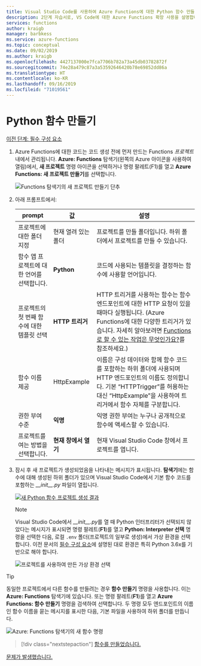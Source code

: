```yaml
---
title: Visual Studio Code를 사용하여 Azure Functions에 대한 Python 함수 만들기
description: 2단계 자습서로, VS Code에 대한 Azure Functions 확장 사용을 설명합니다.
services: functions
author: kraigb
manager: barbkess
ms.service: azure-functions
ms.topic: conceptual
ms.date: 09/02/2019
ms.author: kraigb
ms.openlocfilehash: 4427137000e7fca7706b782a73a45db03782872f
ms.sourcegitcommit: 74e28a479c87a3a53592646420b78e69852dd86a
ms.translationtype: HT
ms.contentlocale: ko-KR
ms.lasthandoff: 09/16/2019
ms.locfileid: "71019561"
---
```

# <a name="create-the-python-function"></a>Python 함수 만들기

[이전 단계: 필수 구성 요소](tutorial-vs-code-serverless-python-01.md)

1. Azure Functions에 대한 코드는 코드 생성 전에 먼저 만드는 Functions _프로젝트_ 내에서 관리됩니다. **Azure: Functions** 탐색기(왼쪽의 Azure 아이콘을 사용하여 열림)에서, **새 프로젝트** 명령 아이콘을 선택하거나 명령 팔레트(F1)를 열고 **Azure Functions: 새 프로젝트 만들기**를 선택합니다.

    ![Functions 탐색기의 새 프로젝트 만들기 단추](media/tutorial-vs-code-serverless-python/project-create-new.png)

1. 아래 프롬프트에서:

    | prompt | 값 | 설명 |
    | --- | --- | --- |
    | 프로젝트에 대한 폴더 지정 | 현재 열려 있는 폴더 | 프로젝트를 만들 폴더입니다. 하위 폴더에서 프로젝트를 만들 수 있습니다. |
    | 함수 앱 프로젝트에 대한 언어를 선택합니다. | **Python** | 코드에 사용되는 템플릿을 결정하는 함수에 사용할 언어입니다. |
    | 프로젝트의 첫 번째 함수에 대한 템플릿 선택 | **HTTP 트리거** | HTTP 트리거를 사용하는 함수는 함수 엔드포인트에 대한 HTTP 요청이 있을 때마다 실행됩니다. (Azure Functions에 대한 다양한 트리거가 있습니다. 자세히 알아보려면 [Functions로 할 수 있는 작업은 무엇인가요?](/azure/azure-functions/functions-overview.md#what-can-i-do-with-functions)를 참조하세요.) |
    | 함수 이름 제공 | HttpExample | 이름은 구성 데이터와 함께 함수 코드를 포함하는 하위 폴더에 사용되며 HTTP 엔드포인트의 이름도 정의합니다. 기본 “HTTPTrigger”를 허용하는 대신 “HttpExample”을 사용하여 트리거에서 함수 자체를 구분합니다. |
    | 권한 부여 수준 | **익명** | 익명 권한 부여는 누구나 공개적으로 함수에 액세스할 수 있습니다. |
    | 프로젝트를 여는 방법을 선택합니다. | **현재 창에서 열기** | 현재 Visual Studio Code 창에서 프로젝트를 엽니다. |

1. 잠시 후 새 프로젝트가 생성되었음을 나타내는 메시지가 표시됩니다. **탐색기**에는 함수에 대해 생성된 하위 폴더가 있으며 Visual Studio Code에서 기본 함수 코드를 포함하는 *\_\_init\_\_.py* 파일이 열립니다.

    [![새 Python 함수 프로젝트 생성 결과](media/tutorial-vs-code-serverless-python/project-create-results.png)](media/tutorial-vs-code-serverless-python/project-create-results.png)

    > [!NOTE]
    > Visual Studio Code에서 *\_\_init\_\_.py*를 열 때 Python 인터프리터가 선택되지 않았다는 메시지가 표시되면 명령 팔레트(**F1**)를 열고 **Python: Interpreter 선택** 명령을 선택한 다음, 로컬 `.env` 폴더(프로젝트의 일부로 생성)에서 가상 환경을 선택합니다. 이전 문서의 [필수 구성 요소](tutorial-vs-code-serverless-python-01.md#prerequisites)에 설명된 대로 환경은 특히 Python 3.6x를 기반으로 해야 합니다.
    >
    > ![프로젝트를 사용하여 만든 가상 환경 선택](media/tutorial-vs-code-serverless-python/select-venv-interpreter.png)

> [!TIP]
> 동일한 프로젝트에서 다른 함수를 만들려는 경우 **함수 만들기** 명령을 사용합니다. 이는 **Azure: Functions** 탐색기에 있습니다. 또는 명령 팔레트(**F1**)를 열고 **Azure Functions: 함수 만들기** 명령을 검색하여 선택합니다. 두 명령 모두 엔드포인트의 이름인 함수 이름을 묻는 메시지를 표시한 다음, 기본 파일을 사용하여 하위 폴더를 만듭니다.
>
> ![Azure: Functions 탐색기의 새 함수 명령](media/tutorial-vs-code-serverless-python/function-create-new.png)

> [!div class="nextstepaction"]
> [함수를 만들었습니다.](tutorial-vs-code-serverless-python-03.md)

[문제가 발생했습니다.](https://www.research.net/r/PWZWZ52?tutorial=vscode-functions-python&step=02-create-function)
